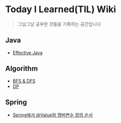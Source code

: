 # Today I Learned(TIL) Wiki
> 그날그날 공부한 것들을 기록하는 공간입니다

## Java
- [Effective Java](https://github.com/HyunJng/TIL/tree/main/java/effective_java)

## Algorithm
- [BFS & DFS](https://github.com/HyunJng/TIL/blob/main/algorithm/DFS-BFS.md)
- [DP](https://github.com/HyunJng/TIL/blob/main/algorithm/DP.md)

## Spring
- [Spring에서 @Value와 멤버변수 정의 순서](https://github.com/HyunJng/TIL/blob/main/spring/%40Value%EC%99%80_%EB%A9%A4%EB%B2%84%EB%B3%80%EC%88%98_%EC%B4%88%EA%B8%B0%ED%99%94_%EC%88%9C%EC%84%9C.md)
